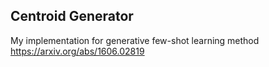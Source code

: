## Centroid Generator

My implementation for generative few-shot learning method https://arxiv.org/abs/1606.02819
